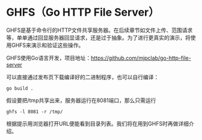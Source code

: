 # GHFS（Go HTTP File Server）

GHFS是基于命令行的HTTP文件共享服务器。在后续章节如文件上传、范围请求等，单单通过回显服务器回显请求，还是过于抽象。为了进行更真实的演示，将使用GHFS来演示和验证这些操作。

GHFS使用Go语言开发，项目地址：https://github.com/mjpclab/go-http-file-server

可以直接通过发布页下载编译好的二进制程序，也可以自行编译：

```shell
go build .
```

假设要把/tmp共享出来，服务器运行在8081端口，那么只需运行

```shell
ghfs -l 8081 -r /tmp/
```

根据提示用浏览器打开URL便能看到目录列表。我们将在用到GHFS时再做详细介绍。
